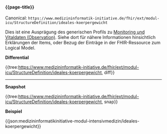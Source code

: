 #### {{page-title}}

Canonical: 
```https://www.medizininformatik-initiative.de/fhir/ext/modul-icu/StructureDefinition/ideales-koerpergewicht```
<br> 

Dies ist eine Ausprägung des generischen Profils zu [Monitoring und Vitaldaten (Observation)](https://www.medizininformatik-initiative.de/fhir/ext/modul-icu/StructureDefinition/monitoring-und-vitaldaten). Siehe dort für nähere Informationen hinsichtlich Erklärungen der Items, oder Bezug der Einträge in der FHIR-Ressource zum Logical Model. 


**Differential**

{{tree:https://www.medizininformatik-initiative.de/fhir/ext/modul-icu/StructureDefinition/ideales-koerpergewicht, diff}}

---

**Snapshot**

{{tree:https://www.medizininformatik-initiative.de/fhir/ext/modul-icu/StructureDefinition/ideales-koerpergewicht, snap}}

**Beispiel**

{{json:medizininformatikinitiative-modul-intensivmedizin/ideales-koerpergewicht}}